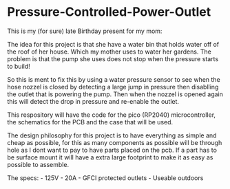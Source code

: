 # Pressure-Controlled-Power-Outlet
This is my (for sure) late Birthday present for my mom:

The idea for this project is that she have a water bin that holds water off of the roof of her house. Which my mother uses to water her gardens. The problem is that the pump she uses does not stop when the pressure starts to build!

So this is ment to fix this by using a water pressure sensor to see when the hose nozzel is closed by detecting a large jump in pressure then disablling the outlet that is powering the pump. Then when the nozzel is opened again this will detect the drop in pressure and re-enable the outlet.

This respository will have the code for the pico (RP2040) microcontroller, the schematics for the PCB and the case that will be used. 

The design philosophy for this project is to have everything as simple and cheap as possible, for this as many components as possible will be through hole as I dont want to pay to have parts placed on the pcb. If a part has to be surface mount it will have a extra large footprint to make it as easy as possible to assemble.

The specs:
    - 125V
    - 20A
    - GFCI protected outlets
    - Useable outdoors




